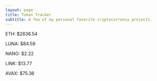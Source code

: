 ```yaml
---
layout: page
title: Token Tracker
subtitle: A few of my personal favorite cryptocurrency projects.
---
```


<!--BEGINCRYPTOINPUT-->
ETH: $2636.54

LUNA: $84.59

NANO: $2.22

LINK: $13.77

AVAX: $75.36

<!--ENDCRYPTOINPUT-->
